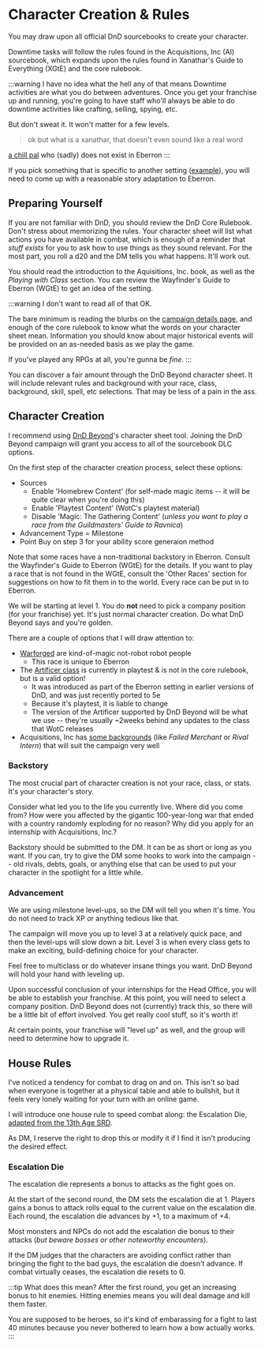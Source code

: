 # Character Creation & Rules
You may draw upon all official DnD sourcebooks to create your character.

Downtime tasks will follow the rules found in the Acquisitions, Inc (AI) sourcebook, which expands upon the rules found in Xanathar's Guide to Everything (XGtE) and the core rulebook.

:::warning I have no idea what the hell any of that means
Downtime activities are what you do between adventures. Once you get your franchise up and running, you're going to have staff who'll always be able to do downtime activities like crafting, selling, spying, etc.

But don't sweat it. It won't matter for a few levels.

> ok but what is a xanathar, that doesn't even sound like a real word

[a chill pal](https://geekandsundry.com/wp-content/uploads/2017/06/DX_Xanathar_Sub-Header.jpg) who (sadly) does not exist in Eberron
:::

If you pick something that is specific to another setting ([example](https://www.dndbeyond.com/backgrounds/azorius-functionary)), you will need to come up with a reasonable story adaptation to Eberron.

## Preparing Yourself
If you are not familiar with DnD, you should review the DnD Core Rulebook. Don't stress about memorizing the rules. Your character sheet will list what actions you have available in combat, which is enough of a reminder that *stuff exists* for you to ask how to use things as they sound relevant. For the most part, you roll a d20 and the DM tells you what happens. It'll work out.

You should read the introduction to the Aquisitions, Inc. book, as well as the *Playing with Class* section. You can review the Wayfinder's Guide to Eberron (WGtE) to get an idea of the setting. 

:::warning I don't want to read all of that
OK.

The bare minimum is reading the blurbs on the [campaign details page](./README.md), and enough of the core rulebook to know what the words on your character sheet mean. Information you should know about major historical events will be provided on an as-needed basis as we play the game.

If you've played any RPGs at all, you're gunna be *fine*.
:::

You can discover a fair amount through the DnD Beyond character sheet. It will include relevant rules and background with your race, class, background, skill, spell, etc selections. That may be less of a pain in the ass.

## Character Creation
I recommend using [DnD Beyond](https://www.dndbeyond.com/)'s character sheet tool. Joining the DnD Beyond campaign will grant you access to all of the sourcebook DLC options.

On the first step of the character creation process, select these options:

- Sources
    - Enable 'Homebrew Content' (for self-made magic items -- it will be quite clear when you're doing this)
    - Enable 'Playtest Content' (WotC's playtest material)
    - Disable 'Magic: The Gathering Content' (*unless you want to play a race from the Guildmasters' Guide to Ravnica*)
- Advancement Type = Milestone
- Point Buy on step 3 for your ability score generaion method

Note that some races have a non-traditional backstory in Eberron. Consult the Wayfinder's Guide to Eberron (WGtE) for the details. If you want to play a race that is not found in the WGtE, consult the 'Other Races' section for suggestions on how to fit them in to the world. Every race can be put in to Eberron.

We will be starting at level 1. You do **not** need to pick a company position (for your franchise) yet. It's just normal character creation. Do what DnD Beyond says and you're golden.

There are a couple of options that I will draw attention to:

- [Warforged](https://www.dndbeyond.com/races/warforged) are kind-of-magic not-robot robot people
    - This race is unique to Eberron
- The [Artificer class](https://www.dndbeyond.com/classes/artificer) is currently in playtest & is not in the core rulebook, but is a valid option!
    - It was introduced as part of the Eberron setting in earlier versions of DnD, and was just recently ported to 5e
    - Because it's playtest, it is liable to change
    - The version of the Artificer supported by DnD Beyond will be what we use -- they're usually ~2weeks behind any updates to the class that WotC releases
- Acquisitions, Inc has [some backgrounds](https://www.dndbeyond.com/backgrounds?filter-name=&filter-source=44) (like *Failed Merchant* or *Rival Intern*) that will suit the campaign very well

### Backstory
The most crucial part of character creation is not your race, class, or stats. It's your character's story.

Consider what led you to the life you currently live. Where did you come from? How were you affected by the gigantic 100-year-long war that ended with a country randomly exploding for no reason? Why did you apply for an internship with Acquisitions, Inc.?

Backstory should be submitted to the DM. It can be as short or long as you want. If you can, try to give the DM some hooks to work into the campaign -- old rivals, debts, goals, or anything else that can be used to put your character in the spotlight for a little while.

### Advancement
We are using milestone level-ups, so the DM will tell you when it's time. You do not need to track XP or anything tedious like that.

The campaign will move you up to level 3 at a relatively quick pace, and then the level-ups will slow down a bit. Level 3 is when every class gets to make an exciting, build-defining choice for your character.

Feel free to multiclass or do whatever insane things you want. DnD Beyond will hold your hand with leveling up.

Upon successful conclusion of your internships for the Head Office, you will be able to establish your franchise. At this point, you will need to select a company position. DnD Beyond does not (currently) track this, so there will be a little bit of effort involved. You get really cool stuff, so it's worth it!

At certain points, your franchise will "level up" as well, and the group will need to determine how to upgrade it.

## House Rules
I've noticed a tendency for combat to drag on and on. This isn't so bad when everyone is together at a physical table and able to bullshit, but it feels very lonely waiting for your turn with an online game. 

I will introduce one house rule to speed combat along: the Escalation Die, [adapted from the 13th Age SRD](https://www.13thagesrd.com/combat-rules/#Escalation_Die).

As DM, I reserve the right to drop this or modify it if I find it isn't producing the desired effect.

### Escalation Die
The escalation die represents a bonus to attacks as the fight goes on.

At the start of the second round, the DM sets the escalation die at 1. Players gains a bonus to attack rolls equal to the current value on the escalation die. Each round, the escalation die advances by +1, to a maximum of +4.

Most monsters and NPCs do not add the escalation die bonus to their attacks (*but beware bosses or other noteworthy encounters*).

If the DM judges that the characters are avoiding conflict rather than bringing the fight to the bad guys, the escalation die doesn't advance. If combat virtually ceases, the escalation die resets to 0.

:::tip What does this mean?
After the first round, you get an increasing bonus to hit enemies. Hitting enemies means you will deal damage and kill them faster.

You are supposed to be heroes, so it's kind of embarassing for a fight to last 40 minutes because you never bothered to learn how a bow actually works.
:::